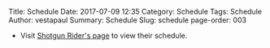 Title: Schedule
Date: 2017-07-09 12:35
Category: Schedule
Tags: Schedule
Author: vestapaul
Summary: Schedule
Slug: schedule
page-order: 003

* Visit [Shotgun Rider's page](http://www.shotgunridermusic.com/tour) to view their schedule.